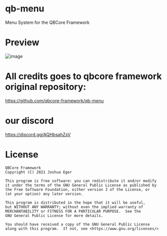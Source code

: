 # qb-menu
Menu System for the QBCore Framework

# Preview
![image](https://user-images.githubusercontent.com/89866234/171046761-f86cdae0-e4d1-4c10-97e5-842d14138155.png)


# All credits goes to qbcore framework original repository: 
https://github.com/qbcore-framework/qb-menu

# our discord
https://discord.gg/AQHbsahZsV

# License

    QBCore Framework
    Copyright (C) 2021 Joshua Eger

    This program is free software: you can redistribute it and/or modify
    it under the terms of the GNU General Public License as published by
    the Free Software Foundation, either version 3 of the License, or
    (at your option) any later version.

    This program is distributed in the hope that it will be useful,
    but WITHOUT ANY WARRANTY; without even the implied warranty of
    MERCHANTABILITY or FITNESS FOR A PARTICULAR PURPOSE.  See the
    GNU General Public License for more details.

    You should have received a copy of the GNU General Public License
    along with this program.  If not, see <https://www.gnu.org/licenses/>
